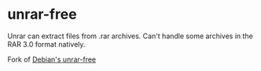 # unrar-free

Unrar can extract files from .rar archives. Can't handle some archives 
in the RAR 3.0 format natively.

Fork of [Debian's unrar-free](https://packages.debian.org/sid/utils/unrar-free)

